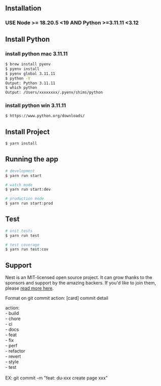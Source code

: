 ## Installation
### USE Node >= 18.20.5 <19 AND Python >=3.11.11 <3.12

## Install Python

### install python mac 3.11.11
```bash
$ brew install pyenv
$ pyenv install
$ pyenv global 3.11.11
$ python -V
Output: Python 3.11.11
$ which python
Output: /Users/xxxxxxxx/.pyenv/shims/python
```

### install python win 3.11.11
```bash
$ https://www.python.org/downloads/
```

## Install Project
```bash
$ yarn install
```

## Running the app

```bash
# development
$ yarn run start

# watch mode
$ yarn run start:dev

# production mode
$ yarn run start:prod
```

## Test

```bash
# unit tests
$ yarn run test

# test coverage
$ yarn run test:cov
```

## Support

Nest is an MIT-licensed open source project. It can grow thanks to the sponsors and support by the amazing backers. If you'd like to join them, please [read more here](https://docs.nestjs.com/support).


Format on git commit
action: [card] commit detail  

action:<br/>
    - build<br/>
    - chore<br/>
    - ci<br/>
    - docs<br/>
    - feat<br/>
    - fix<br/>
    - perf<br/>
    - refactor<br/>
    - revert<br/>
    - style<br/>
    - test
<br/><br/>
EX: git commit -m "feat: du-xxx create page xxx"